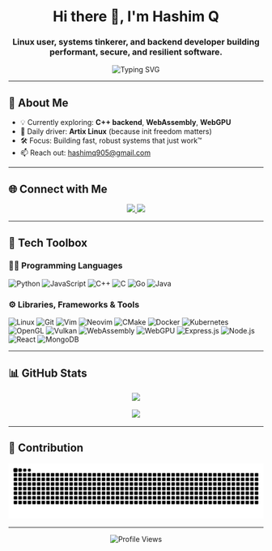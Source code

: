 <!-- Profile Header -->
<h1 align="center">Hi there 👋, I'm Hashim Q</h1>
<h3 align="center">Linux user, systems tinkerer, and backend developer building performant, secure, and resilient software.</h3>

<p align="center">
  <img src="https://readme-typing-svg.demolab.com/?lines=Software+Engineer;Building+Efficient+and+Minimal+Software&center=true&width=500&pause=1000&color=00FFFF&font=Fira%20Code" alt="Typing SVG" />
</p>


---

## 🧠 About Me

- 💡 Currently exploring: **C++ backend**, **WebAssembly**, **WebGPU**
- 🐧 Daily driver: **Artix Linux** (because init freedom matters)
- 🛠 Focus: Building fast, robust systems that just work™
- 📫 Reach out: [hashimq905@gmail.com](mailto:hashimq905@gmail.com)

---

## 🌐 Connect with Me

<p align="center">
  <a href="https://www.linkedin.com/in/hashim-q-3b6b24268" target="_blank">
    <img src="https://img.shields.io/badge/LinkedIn-0A66C2?style=for-the-badge&logo=linkedin&logoColor=white" />
  </a>
  <a href="https://www.reddit.com/user/TheHashimq/" target="_blank">
    <img src="https://img.shields.io/badge/Reddit-FF4500?style=for-the-badge&logo=reddit&logoColor=white" />
  </a>
</p>

---

## 🧰 Tech Toolbox

### 👨‍💻 Programming Languages
![Python](https://img.shields.io/badge/Python-3776AB?style=flat&logo=python&logoColor=white)
![JavaScript](https://img.shields.io/badge/JavaScript-F7DF1E?style=flat&logo=javascript&logoColor=black)
![C++](https://img.shields.io/badge/C++-00599C?style=flat&logo=c%2b%2b&logoColor=white)
![C](https://img.shields.io/badge/C-555555?style=flat&logo=c&logoColor=white)
![Go](https://img.shields.io/badge/Go-00ADD8?style=flat&logo=go&logoColor=white)
![Java](https://img.shields.io/badge/Java-007396?style=flat&logo=java&logoColor=white)


### ⚙️ Libraries, Frameworks & Tools
<p>


![Linux](https://img.shields.io/badge/-Linux-FCC624?style=flat-square&logo=linux&logoColor=black)
![Git](https://img.shields.io/badge/-Git-F05032?style=flat-square&logo=git&logoColor=white)
![Vim](https://img.shields.io/badge/-Vim-019733?style=flat-square&logo=vim&logoColor=white)
![Neovim](https://img.shields.io/badge/-Neovim-57A143?style=flat-square&logo=neovim&logoColor=white)
![CMake](https://img.shields.io/badge/-CMake-064F8C?style=flat-square&logo=cmake&logoColor=white)
![Docker](https://img.shields.io/badge/-Docker-2496ED?style=flat-square&logo=docker&logoColor=white)
![Kubernetes](https://img.shields.io/badge/-Kubernetes-326CE5?style=flat-square&logo=kubernetes&logoColor=white)
![OpenGL](https://img.shields.io/badge/-OpenGL-5586A4?style=flat-square&logo=opengl&logoColor=white)
![Vulkan](https://img.shields.io/badge/-Vulkan-AC162C?style=flat-square&logo=vulkan&logoColor=white)
![WebAssembly](https://img.shields.io/badge/-WebAssembly-654FF0?style=flat-square&logo=webassembly&logoColor=white)
![WebGPU](https://img.shields.io/badge/-WebGPU-F75421?style=flat-square&logo=webgpu&logoColor=white)
![Express.js](https://img.shields.io/badge/-Express.js-000000?style=flat-square&logo=express&logoColor=white)
![Node.js](https://img.shields.io/badge/-Node.js-339933?style=flat-square&logo=nodedotjs&logoColor=white)
![React](https://img.shields.io/badge/-React-61DAFB?style=flat-square&logo=react&logoColor=black)
![MongoDB](https://img.shields.io/badge/-MongoDB-47A248?style=flat-square&logo=mongodb&logoColor=white)
 
</p>

---

## 📊 GitHub Stats

<p align="center">
  <img src="https://github-readme-streak-stats.herokuapp.com?user=thehashimq&theme=tokyonight&hide_border=true&date_format=M%20j%5B%2C%20Y%5D" />
</p>

<p align="center">
  <img src="https://github-readme-stats.vercel.app/api/top-langs/?username=thehashimq&layout=compact&theme=tokyonight&hide_border=true" />
</p>

---

## 🐍 Contribution 

<p align="center">
  <img src="https://raw.githubusercontent.com/thehashimq/thehashimq/output/github-contribution-grid-snake.svg" alt="Contribution Snake" />
</p>

---

<p align="center">
  <img src="https://komarev.com/ghpvc/?username=thehashimq&label=Profile%20Views&color=0e75b6&style=flat" alt="Profile Views" />
</p>
